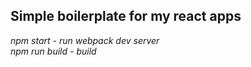 ## Simple boilerplate for my react apps
*npm start - run webpack dev server*
<br>
*npm run build - build*